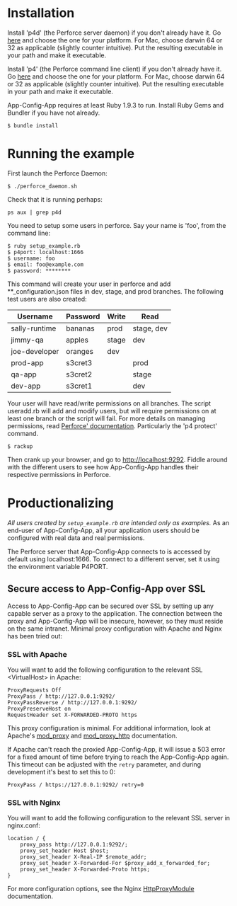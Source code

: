# Installation

Install 'p4d' (the Perforce server daemon) if you don't already have it.  Go
[here](http://www.perforce.com/downloads/complete_list) and choose the one for
your platform. For Mac, choose darwin 64 or 32 as applicable (slightly counter
intuitive).  Put the resulting executable in your path and make it executable.

Install 'p4' (the Perforce command line client) if you don't already have it.
Go [here](http://www.perforce.com/downloads/complete_list) and choose the one
for your platform. For Mac, choose darwin 64 or 32 as applicable (slightly
counter intuitive).  Put the resulting executable in your path and make it
executable.

App-Config-App requires at least Ruby 1.9.3 to run. Install Ruby Gems and Bundler if
you have not already.

```
$ bundle install
```

# Running the example

First launch the Perforce Daemon:

```
$ ./perforce_daemon.sh
```

Check that it is running perhaps:
```
ps aux | grep p4d
```

You need to setup some users in perforce. Say your name is 'foo', from the
command line:

```
$ ruby setup_example.rb
$ p4port: localhost:1666
$ username: foo
$ email: foo@example.com
$ password: ********
```

This command will create your user in perforce and add **_configuration.json
files in dev, stage, and prod branches. The following test users are also
created:

| Username      | Password | Write | Read       |
|---------------|----------|-------|------------|
| sally-runtime | bananas  | prod  | stage, dev |
| jimmy-qa      | apples   | stage | dev        |
| joe-developer | oranges  | dev   |            |
| prod-app      | s3cret3  |       | prod       |
| qa-app        | s3cret2  |       | stage      |
| dev-app       | s3cret1  |       | dev        |

Your user will have read/write permissions on all branches. The script
useradd.rb will add and modify users, but will require permissions on at least
one branch or the script will fail. For more details on managing permissions,
read [Perforce' documentation][].  Particularly the 'p4 protect' command.

[Perforce' documentation]: http://www.perforce.com/perforce/doc.current/manuals/p4sag/04_protect.html

```
$ rackup
```

Then crank up your browser, and go to [http://localhost:9292](http://localhost:9292).
Fiddle around with the different users to see how App-Config-App handles their
respective permissions in Perforce.

# Productionalizing

*All users created by `setup_example.rb` are intended only as examples.* As an
end-user of App-Config-App, all your application users should be configured
with real data and real permissions.

The Perforce server that App-Config-App connects to is accessed by default
using localhost:1666. To connect to a different server, set it using the
environment variable P4PORT.

## Secure access to App-Config-App over SSL

Access to App-Config-App can be secured over SSL by setting up any capable
server as a proxy to the application. The connection between the proxy and
App-Config-App will be insecure, however, so they must reside on the same
intranet. Minimal proxy configuration with Apache and Nginx has been tried out:

### SSL with Apache

You will want to add the following configuration to the relevant SSL
&lt;VirtualHost&gt; in Apache:

```
ProxyRequests Off
ProxyPass / http://127.0.0.1:9292/
ProxyPassReverse / http://127.0.0.1:9292/
ProxyPreserveHost on
RequestHeader set X-FORWARDED-PROTO https
```

This proxy configuration is minimal. For additional information, look at
Apache's [mod_proxy][] and [mod_proxy_http][] documentation.

[mod_proxy]: http://httpd.apache.org/docs/2.2/mod/mod_proxy.html
[mod_proxy_http]: http://httpd.apache.org/docs/2.2/mod/mod_proxy_http.html

If Apache can't reach the proxied App-Config-App, it will issue a 503 error for
a fixed amount of time before trying to reach the App-Config-App again. This
timeout can be adjusted with the `retry` parameter, and during development it's
best to set this to 0:

```
ProxyPass / https://127.0.0.1:9292/ retry=0
```

### SSL with Nginx

You will want to add the following configuration to the relevant SSL server in
nginx.conf:

```
location / {
    proxy_pass http://127.0.0.1:9292/;
    proxy_set_header Host $host;
    proxy_set_header X-Real-IP $remote_addr;
    proxy_set_header X-Forwarded-For $proxy_add_x_forwarded_for;
    proxy_set_header X-Forwarded-Proto https;
}
```

For more configuration options, see the Nginx [HttpProxyModule][] documentation.

[HttpProxyModule]: http://wiki.nginx.org/HttpProxyModule

